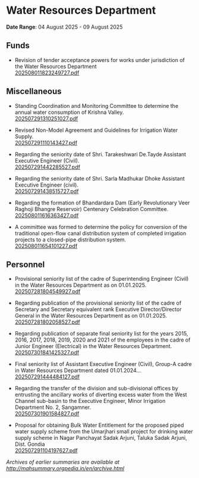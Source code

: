 # Water Resources Department

**Date Range**: 04 August 2025 - 09 August 2025


## Funds
- Revision of tender acceptance powers for works under jurisdiction of the Water Resources Department\
  [202508011823249727.pdf](https://gr.maharashtra.gov.in/Site/Upload/Government%20Resolutions/English/202508011823249727.pdf)

## Miscellaneous
- Standing Coordination and Monitoring Committee to determine the annual water consumption of Krishna Valley.\
  [202507291310251027.pdf](https://gr.maharashtra.gov.in/Site/Upload/Government%20Resolutions/English/202507291310251027.pdf)

- Revised Non-Model Agreement and Guidelines for Irrigation Water Supply.\
  [202507291110143427.pdf](https://gr.maharashtra.gov.in/Site/Upload/Government%20Resolutions/English/202507291110143427....pdf)

- Regarding the seniority date of Shri. Tarakeshwari De.Tayde Assistant Executive Engineer (Civil).\
  [202507291442285527.pdf](https://gr.maharashtra.gov.in/Site/Upload/Government%20Resolutions/English/202507291442285527.pdf)

- Regarding the seniority date of Shri. Sarla Madhukar Dhoke Assistant Executive Engineer (civil).\
  [202507291438515727.pdf](https://gr.maharashtra.gov.in/Site/Upload/Government%20Resolutions/English/202507291438515727....pdf)

- Regarding the formation of Bhandardara Dam (Early Revolutionary Veer Raghoji Bhangre Reservoir) Centenary Celebration Committee.\
  [202508011616363427.pdf](https://gr.maharashtra.gov.in/Site/Upload/Government%20Resolutions/English/202508011616363427.pdf)

- A committee was formed to determine the policy for conversion of the traditional open-flow canal distribution system of completed irrigation projects to a closed-pipe distribution system.\
  [202508011654101227.pdf](https://gr.maharashtra.gov.in/Site/Upload/Government%20Resolutions/English/202508011654101227.pdf)

## Personnel
- Provisional seniority list of the cadre of Superintending Engineer (Civil) in the Water Resources Department as on 01.01.2025.\
  [202507281804549927.pdf](https://gr.maharashtra.gov.in/Site/Upload/Government%20Resolutions/English/202507281804549927.pdf)

- Regarding publication of the provisional seniority list of the cadre of Secretary and Secretary equivalent rank Executive Director/Director General in the Water Resources Department as on 01.01.2025.\
  [202507281802058527.pdf](https://gr.maharashtra.gov.in/Site/Upload/Government%20Resolutions/English/202507281802058527.pdf)

- Regarding publication of separate final seniority list for the years 2015, 2016, 2017, 2018, 2019, 2020 and 2021 of the employees in the cadre of Junior Engineer (Electrical) in the Water Resources Department.\
  [202507301841425327.pdf](https://gr.maharashtra.gov.in/Site/Upload/Government%20Resolutions/English/202507301841425327.pdf)

- Final seniority list of Assistant Executive Engineer (Civil), Group-A cadre in Water Resources Department dated 01.01.2024...\
  [202507291444484127.pdf](https://gr.maharashtra.gov.in/Site/Upload/Government%20Resolutions/English/202507291444484127.pdf)

- Regarding the transfer of the division and sub-divisional offices by entrusting the ancillary works of diverting excess water from the West Channel sub-basin to the Executive Engineer, Minor Irrigation Department No. 2, Sangamner.\
  [202507301901584827.pdf](https://gr.maharashtra.gov.in/Site/Upload/Government%20Resolutions/English/202507301901584827.pdf)

- Proposal for obtaining Bulk Water Entitlement for the proposed piped water supply scheme from the Umarjhari small project for drinking water supply scheme in Nagar Panchayat Sadak Arjuni, Taluka Sadak Arjuni, Dist. Gondia\
  [202507291104197627.pdf](https://gr.maharashtra.gov.in/Site/Upload/Government%20Resolutions/English/202507291104197627...pdf)


*Archives of earlier summaries are available at http://mahsummary.orgpedia.in/en/archive.html*